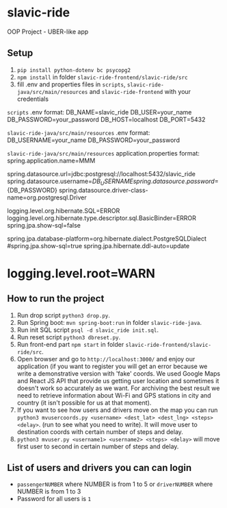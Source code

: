 # slavic-ride
OOP Project - UBER-like app

## Setup
1. `pip install python-dotenv bc psycopg2`
2. `npm install` in folder `slavic-ride-frontend/slavic-ride/src`
3. fill .env and properties files in `scripts`, `slavic-ride-java/src/main/resources` and `slavic-ride-frontend` with your credentials

`scripts` .env format:
DB_NAME=slavic_ride
DB_USER=your_name
DB_PASSWORD=your_password
DB_HOST=localhost
DB_PORT=5432

`slavic-ride-java/src/main/resources` .env format:
DB_USERNAME=your_name
DB_PASSWORD=your_password

`slavic-ride-java/src/main/resources` application.properties format:
spring.application.name=MMM

spring.datasource.url=jdbc:postgresql://localhost:5432/slavic_ride
spring.datasource.username=${DB_USERNAME}
spring.datasource.password=${DB_PASSWORD}
spring.datasource.driver-class-name=org.postgresql.Driver

logging.level.org.hibernate.SQL=ERROR
logging.level.org.hibernate.type.descriptor.sql.BasicBinder=ERROR
spring.jpa.show-sql=false

spring.jpa.database-platform=org.hibernate.dialect.PostgreSQLDialect
#spring.jpa.show-sql=true
spring.jpa.hibernate.ddl-auto=update
# logging.level.root=WARN

## How to run the project
1. Run drop script `python3 drop.py`.
2. Run Spring boot: `mvn spring-boot:run` in folder `slavic-ride-java`.
3. Run init SQL script `psql -d slavic_ride init.sql`.
4. Run reset script `python3 dbreset.py`.
5. Run front-end part `npm start` in folder `slavic-ride-frontend/slavic-ride/src`.
6. Open browser and go to `http://localhost:3000/` and enjoy our application (if you want to register you will get an error because we write a demonstrative version with 'fake' coords. We used Google Maps and React JS API that provide us getting user location and sometimes it doesn't work so accurately as we want. For archiving the best result we need to retrieve information about Wi-Fi and GPS stations in city and country (it isn't possible for us at that moment). 
7. If you want to see how users and drivers move on the map you can run `python3 mvusercoords.py <username> <dest_lat> <dest_lng> <steps> <delay>`. (run to see what you need to write). It will move user to destination coords with certain number of steps and delay.
8. `python3 mvuser.py <username1> <username2> <steps> <delay>` will move first user to second in certain number of steps and delay.

## List of users and drivers you can can login
- `passengerNUMBER` where NUMBER is from 1 to 5 or `driverNUMBER` where NUMBER is from 1 to 3
- Password for all users is `1`
